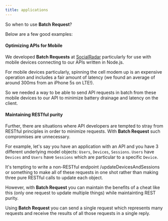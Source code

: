 ```yaml
---
title: applications
---
```


So when to use **Batch Request**?

Below are a few good examples:

#### Optimizing APIs for Mobile

We developed **Batch Requests** at [SocialRadar](http://www.socialradar.com) particularly for use with mobile devices connecting to our APIs written in Node.js.

For mobile devices particularly, spinning the cell modem up is an expensive operation and includes a fair amount of latency (we found an average of around 300ms from an iPhone 5s on LTE!).

So we needed a way to be able to send API requests in batch from these mobile devices to our API to minimize battery drainage and latency on the client.

#### Maintaining RESTful purity

Further, there are situations where API developers are tempted to stray from RESTful principles in order to minimize requests. With **Batch Request** such compromises are unnecessary.

For example, let's say you have an application with an API and you have 3 different underlying model objects: `Users`, `Devices`, `Sessions`. `Users` have `Devices` and `Users` have `Sessions` which are particular to a specific `Device`.

It's tempting to write a non-RESTful endpoint /updateDevicesAndSessions or something to make all of these requests in one shot rather than making three pure RESTful calls to update each object. 

However, with **Batch Request** you can maintain the benefits of a cheat like this (only one request to update multiple things) while maintainting REST purity.

Using **Batch Request** you can send a single request which represents many requests and receive the results of all those requests in a single reply.
